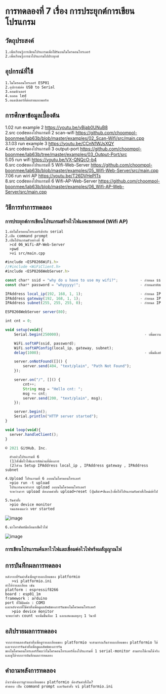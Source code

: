 # การทดลองที่ 7 เรื่อง การประยุกต์การเขียนโปรแกรม
## วัตถุประสงค์
    1.เพื่อเรียนรู้การเขียนโปรแกรมเพื่อใช้รันบนไมโครคอนโทรเลอร์
    2.เพื่อเรียนรู้การนำโปรแกรมไปประยุกต์
    
## อุปกรณ์ที่ใช้
    1.ไมโครคอนโทรเลอร์ ESP01
    2.อุปกรณ์ต่อ USB to Serial
    3.คอมพิวเตอร์
    4.หลอด led
    5.อแดปเตอร์ที่ต่อสายแยกพอร์ท
    
## การศึกษาข้อมูลเบื้องต้น
1.02 run example 2  https://youtu.be/yBjab0UNuB8                                                                                                                               
2.src codeของโปรแกรมที่ 2 scan-wifi  https://github.com/choompol-boonmee/lab63b/blob/master/examples/02_Scan-Wifi/src/main.cpp   
3.1.03 run example 3  https://youtu.be/CCnN1WJsXQY                                                                                                                                                                                                                                                  
4.src codeของโปรแกรมที่ 3 output-port  https://github.com/choompol-boonmee/lab63b/tree/master/examples/03_Output-Port/src  
5.05 run wifi  https://youtu.be/VX-QNQcO-b4                                                                                                                                   
6.src codeของโปรแกรมที่ 5 Wifi-Web-Server  https://github.com/choompol-boonmee/lab63b/blob/master/examples/05_Wifi-Web-Server/src/main.cpp      
7.06 run wiri AP  https://youtu.be/T26DVHePlTs                                                                                                                                 
8.src codeของโปรแกรมที่ 6 Wifi-AP-Web-Server  https://github.com/choompol-boonmee/lab63b/blob/master/examples/06_Wifi-AP-Web-Server/src/main.cpp      

## วิธีการทำการทดลอง

### การประยุกต์การเขียนโปรแกรมสร้างไวไฟแอคเซสพอยต์ (Wifi AP)

    1.ต่อไมโครคอนโทรเลอร์เข้ากับ serial 
    2.เปิด command prompt
    3.เปิดโปรแกรมตัวอย่างที่ 6
      >cd 06_Wifi-AP-Web-Server
      >pwd
      >vi src/main.cpp


```javascript
#include <ESP8266WiFi.h>
//#include <WiFiClient.h>
#include <ESP8266WebServer.h>

const char* ssid = "why do u have to use my wifi?";          - กำหนด ssid หรือชื่อไวไฟ -
const char* password = "whyyyyy!";                           - กำหนดรหัสผ่าน -

IPAddress local_ip(192, 168, 1, 1);                          - กำหนด IPAddress local_ip -
IPAddress gateway(192, 168, 1, 1);                           - กำหนด IPAddress gateway -
IPAddress subnet(255, 255, 255, 0);                          - กำหนด IPAddress subnet -

ESP8266WebServer server(80);

int cnt = 0;

void setup(void){ 
	Serial.begin(250000);                                      - เพิ่มความเร็ว -

	WiFi.softAP(ssid, password);
	WiFi.softAPConfig(local_ip, gateway, subnet);
	delay(1000);                                               - เพิ่มดีเลย์หรือความหน่วงเวลา 1000 ms หรือ 1 วินาที -

	server.onNotFound([]() {
		server.send(404, "text/plain", "Path Not Found");
	});

	server.on("/", []() {
		cnt++;
		String msg = "Hello cnt: ";
		msg += cnt;
		server.send(200, "text/plain", msg);
	});

	server.begin();
	Serial.println("HTTP server started");
}

void loop(void){
  server.handleClient();
}

© 2021 GitHub, Inc.
```

      ตัวอย่างโปรแกรมที่ 6
      (1)ตั้งชื่อไวไฟและรหัสผ่านที่ต้องการ
      (2)ส่วน Setup IPAddress local_ip , IPAddress gateway , IPAddress subnet 
         
    4.Upload โปรแกรมที่ 6 ลงบนไมโครคอนโทรเลอร์
      >pio run -t upload
      โปรแกรมจะทำการ upload ลงบนไมโครคอนโทรเลอร์ 
      ระหว่างการ upload ต้องกดคำสั่ง upload+reset (ปุ่มสีดำ+สีแดง)เพื่อให้โปรแกรมรับคำสั่งใหม่เข้าไป
      
    5.รันคำสั่ง
      >pio device monitor
      จนแสดงผลว่า ver started

![image](https://user-images.githubusercontent.com/80879475/112245820-39e7db00-8c84-11eb-84f3-c9a21711df0f.jpg)

    6.นำโทรศัพท์มือถือมาเช็คไวไฟ
   
![image](https://user-images.githubusercontent.com/80879475/112245984-8c28fc00-8c84-11eb-8072-9a1a88f69898.jpg)
   
### การเขียนโปรแกรมค้นหาไวไฟและเชื่อมต่อไวไฟพร้อมสัญญาณไฟ


## การบันทึกผลการทดลอง
    หลังจากที่รันคำสั่งเพื่อดูรายละเอียดของ platformio
       >vi platformio.ini
    ทำให้รายละเอียด เช่น 
    platform : espressif8266
    board : esp01_1m
    framework : arduino
    port ที่ใช้ติดต่อ : COM3
    และหลังจากที่ใช้คำสั่งเพื่อดูผลลัพธ์ของการรันของไมโครคอนโทรเลอร์
       >pio device monitor
    จะพบว่าตัว count จะเพิ่มขึ้นทีละ 1 และแสดงผลทุกๆ 1 วินาที
   
## อภิปรายผลการทดลอง
    จากการทดลองรันคำสั่งเพื่อดูรายละเอียดของ platformio จะสามารถเก็นรายละเอียดของ platformio ได้และจากการรันคำสั่งเพื่อดูผลลัพธ์ของการรัน
    ของไมโครคอนโทรเลอร์ก็พบว่าไมโครคอนโทรเลอร์ที่ลงโปรแกรมที่ 1 serial-monitor สามารถใช้งานได้จริงและดูได้จากการบันทึกผลการทดลอง
    
## คำถามหลังการทดลอง
    ถ้าเราต้องการดูรายละเอียดของ platformio ต้องรันคำสั่งใด?
    คำตอบ เปิด command prompt และรันคำสั่ง vi platformio.ini

